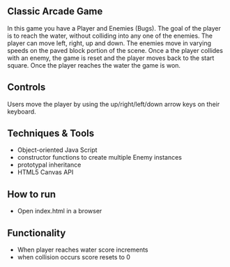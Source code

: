 ## Classic Arcade Game

In this game you have a Player and Enemies (Bugs). The goal of the player is to reach the water, without colliding into any one of the enemies. The player can move left, right, up and down. The enemies move in varying speeds on the paved block portion of the scene. Once a the player collides with an enemy, the game is reset and the player moves back to the start square. Once the player reaches the water the game is won.

## Controls
Users move the player by using the up/right/left/down arrow keys on their keyboard.

## Techniques & Tools 
* Object-oriented Java Script
* constructor functions to create multiple Enemy instances
* prototypal inheritance
* HTML5 Canvas API

## How to run
* Open index.html in a browser

## Functionality
* When player reaches water score increments 
* when collision occurs score resets to 0

